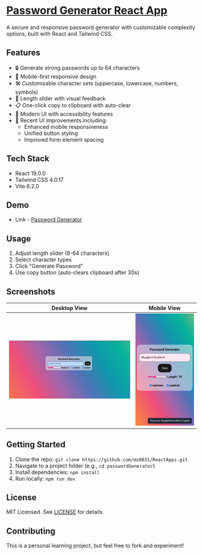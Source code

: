 # [Password Generator React App](https://passgen-1sz.pages.dev/)

A secure and responsive password generator with customizable complexity options, built with React and Tailwind CSS.

## Features
- 🔒 Generate strong passwords up to 64 characters
- 📱 Mobile-first responsive design
- 🛠 Customizable character sets (uppercase, lowercase, numbers, symbols)
- 📏 Length slider with visual feedback
- 📋 One-click copy to clipboard with auto-clear
- 🎨 Modern UI with accessibility features
- 🔄 Recent UI improvements including:
  - Enhanced mobile responsiveness
  - Unified button styling
  - Improved form element spacing

## Tech Stack
- React 19.0.0
- Tailwind CSS 4.0.17
- Vite 6.2.0

## Demo
- Link - [Password Generator](https://passgen-1sz.pages.dev/)

## Usage
1. Adjust length slider (8-64 characters)
2. Select character types
3. Click "Generate Password"
4. Use copy button (auto-clears clipboard after 30s)

## Screenshots
| Desktop View | Mobile View |
|--------------|-------------|
| ![Desktop](./screenshot-desktop.png) | ![Mobile](./screenshot-mobile_2.jpg) |

## Getting Started
1. Clone the repo: `git clone https://github.com/ms0031/ReactApps.git`
2. Navigate to a project folder (e.g., `cd passwordGenerator`)
3. Install dependencies: `npm install`
4. Run locally: `npm run dev`

## License
MIT Licensed. See [LICENSE](LICENSE) for details.

## Contributing
This is a personal learning project, but feel free to fork and experiment!